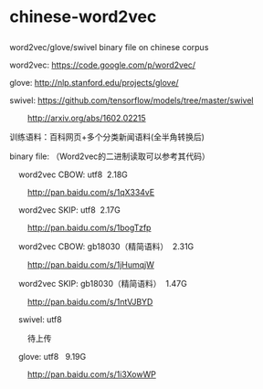 # chinese-word2vec</p>
word2vec/glove/swivel binary file on chinese corpus</p>

word2vec: https://code.google.com/p/word2vec/</p>
glove: http://nlp.stanford.edu/projects/glove/</p>
swivel: https://github.com/tensorflow/models/tree/master/swivel</p>
&nbsp;&nbsp;&nbsp;&nbsp;&nbsp;&nbsp;&nbsp;&nbsp;http://arxiv.org/abs/1602.02215</p>

训练语料：百科网页+多个分类新闻语料(全半角转换后)</p>

binary file: （Word2vec的二进制读取可以参考其代码）</p>
&nbsp;&nbsp;&nbsp;&nbsp;word2vec CBOW: utf8&nbsp;&nbsp;2.18G</p>
&nbsp;&nbsp;&nbsp;&nbsp;&nbsp;&nbsp;&nbsp;&nbsp;http://pan.baidu.com/s/1qX334vE</p>
&nbsp;&nbsp;&nbsp;&nbsp;word2vec SKIP: utf8&nbsp;&nbsp;2.17G</p>
&nbsp;&nbsp;&nbsp;&nbsp;&nbsp;&nbsp;&nbsp;&nbsp;http://pan.baidu.com/s/1bogTzfp</p>
&nbsp;&nbsp;&nbsp;&nbsp;word2vec CBOW: gb18030（精简语料）&nbsp;&nbsp;2.31G</p>
&nbsp;&nbsp;&nbsp;&nbsp;&nbsp;&nbsp;&nbsp;&nbsp;http://pan.baidu.com/s/1jHumqjW</p>
&nbsp;&nbsp;&nbsp;&nbsp;word2vec SKIP: gb18030（精简语料）&nbsp;&nbsp;1.47G</p>
&nbsp;&nbsp;&nbsp;&nbsp;&nbsp;&nbsp;&nbsp;&nbsp;http://pan.baidu.com/s/1ntVJBYD</p>
&nbsp;&nbsp;&nbsp;&nbsp;swivel: utf8&nbsp;&nbsp;</p>
&nbsp;&nbsp;&nbsp;&nbsp;&nbsp;&nbsp;&nbsp;&nbsp;待上传</p>
&nbsp;&nbsp;&nbsp;&nbsp;glove: utf8 &nbsp;&nbsp;9.19G</p>
&nbsp;&nbsp;&nbsp;&nbsp;&nbsp;&nbsp;&nbsp;&nbsp;http://pan.baidu.com/s/1i3XowWP</p>
